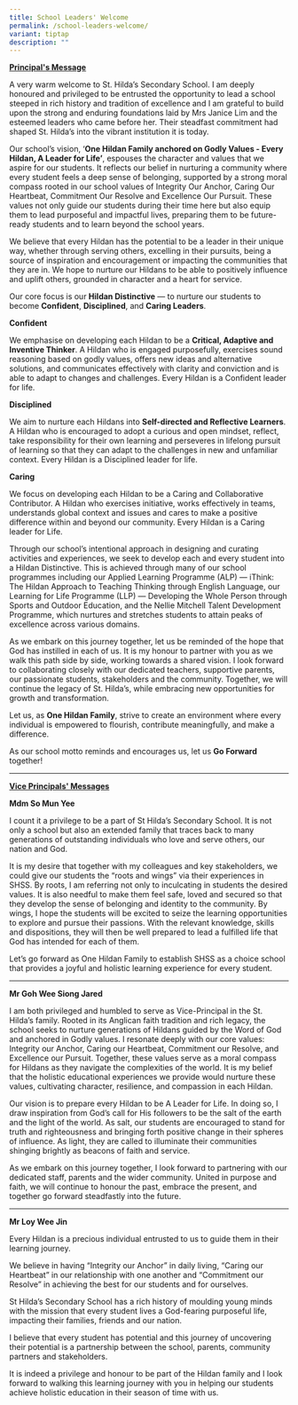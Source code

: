 ```yaml
---
title: School Leaders' Welcome
permalink: /school-leaders-welcome/
variant: tiptap
description: ""
---
```

<p><strong><u>Principal's Message</u></strong>
</p>
<p>A very warm welcome to St. Hilda’s Secondary School. I am deeply honoured
and privileged to be entrusted the opportunity to lead a school steeped
in rich history and tradition of excellence and I am grateful to build
upon the strong and enduring foundations laid by Mrs Janice Lim and the
esteemed leaders who came before her. Their steadfast commitment had shaped
St. Hilda’s into the vibrant institution it is today.</p>
<p>Our school’s vision, ‘<strong>One Hildan Family anchored on Godly Values - Every Hildan, A Leader for Life’</strong>,
espouses the character and values that we aspire for our students. It reflects
our belief in nurturing a community where every student feels a deep sense
of belonging, supported by a strong moral compass rooted in our school
values of Integrity Our Anchor, Caring Our Heartbeat, Commitment Our Resolve
and Excellence Our Pursuit. These values not only guide our students during
their time here but also equip them to lead purposeful and impactful lives,
preparing them to be future-ready students and to learn beyond the school
years.</p>
<p>We believe that every Hildan has the potential to be a leader in their
unique way, whether through serving others, excelling in their pursuits,
being a source of inspiration and encouragement or impacting the communities
that they are in. We hope to nurture our Hildans to be able to positively
influence and uplift others, grounded in character and a heart for service.</p>
<p>Our core focus is our <strong>Hildan Distinctive</strong> — to nurture our
students to become <strong>Confident</strong>, <strong>Disciplined</strong>,
and <strong>Caring Leaders</strong>.</p>
<p><strong>Confident</strong>
</p>
<p>We emphasise on developing each Hildan to be a <strong>Critical, Adaptive and Inventive Thinker</strong>.
A Hildan who is engaged purposefully, exercises sound reasoning based on
godly values, offers new ideas and alternative solutions, and communicates
effectively with clarity and conviction and is able to adapt to changes
and challenges. Every Hildan is a Confident leader for life.</p>
<p><strong>Disciplined</strong>
</p>
<p>We aim to nurture each Hildans into <strong>Self-directed and Reflective Learners</strong>.
A Hildan who is encouraged to adopt a curious and open mindset, reflect,
take responsibility for their own learning and perseveres in lifelong pursuit
of learning so that they can adapt to the challenges in new and unfamiliar
context. Every Hildan is a Disciplined leader for life.</p>
<p><strong>Caring</strong>
</p>
<p>We focus on developing each Hildan to be a Caring and Collaborative Contributor.
A Hildan who exercises initiative, works effectively in teams, understands
global context and issues and cares to make a positive difference within
and beyond our community. Every Hildan is a Caring leader for Life.</p>
<p>Through our school’s intentional approach in designing and curating activities
and experiences, we seek to develop each and every student into a Hildan
Distinctive. This is achieved through many of our school programmes including
our Applied Learning Programme (ALP) — iThink: The Hildan Approach to Teaching
Thinking through English Language, our Learning for Life Programme (LLP)
— Developing the Whole Person through Sports and Outdoor Education, and
the Nellie Mitchell Talent Development Programme, which nurtures and stretches
students to attain peaks of excellence across various domains.</p>
<p>As we embark on this journey together, let us be reminded of the hope
that God has instilled in each of us. It is my honour to partner with you
as we walk this path side by side, working towards a shared vision. I look
forward to collaborating closely with our dedicated teachers, supportive
parents, our passionate students, stakeholders and the community. Together,
we will continue the legacy of St. Hilda’s, while embracing new opportunities
for growth and transformation.</p>
<p>Let us, as <strong>One Hildan Family</strong>, strive to create an environment
where every individual is empowered to flourish, contribute meaningfully,
and make a difference.</p>
<p>As our school motto reminds and encourages us, let us <strong>Go Forward</strong> together!</p>
<hr>
<p></p>
<p><strong><u>Vice Principals' Messages</u></strong>
</p>
<p></p>
<p><strong>Mdm So Mun Yee</strong>
</p>
<p>I count it a privilege to be a part of St Hilda’s Secondary School. It
is not only a school but also an extended family that traces back to many
generations of outstanding individuals who love and serve others, our nation
and God.</p>
<p></p>
<p>It is my desire that together with my colleagues and key stakeholders,
we could give our students the “roots and wings” via their experiences
in SHSS. By roots, I am referring not only to inculcating in students the
desired values. It is also needful to make them feel safe, loved and secured
so that they develop the sense of belonging and identity to the community.
By wings, I hope the students will be excited to seize the learning opportunities
to explore and pursue their passions. With the relevant knowledge, skills
and dispositions, they will then be well prepared to lead a fulfilled life
that God has intended for each of them.</p>
<p>Let’s go forward as One Hildan Family to establish SHSS as a choice school
that provides a joyful and holistic learning experience for every student.</p>
<hr>
<p></p>
<p><strong>Mr Goh Wee Siong Jared</strong>
</p>
<p>I am both privileged and humbled to serve as Vice-Principal in the St.
Hilda’s family. Rooted in its Anglican faith tradition and rich legacy,
the school seeks to nurture generations of Hildans guided by the Word of
God and anchored in Godly values. I resonate deeply with our core values:
Integrity our Anchor, Caring our Heartbeat, Commitment our Resolve, and
Excellence our Pursuit. Together, these values serve as a moral compass
for Hildans as they navigate the complexities of the world. It is my belief
that the holistic educational experiences we provide would nurture these
values, cultivating character, resilience, and compassion in each Hildan.</p>
<p>Our vision is to prepare every Hildan to be A Leader for Life. In doing
so, I draw inspiration from God’s call for His followers to be the salt
of the earth and the light of the world. As salt, our students are encouraged
to stand for truth and righteousness and bringing forth positive change
in their spheres of influence. As light, they are called to illuminate
their communities shinging brightly as beacons of faith and service.</p>
<p>As we embark on this journey together, I look forward to partnering with
our dedicated staff, parents and the wider community. United in purpose
and faith, we will continue to honour the past, embrace the present, and
together go forward steadfastly into the future.</p>
<hr>
<p></p>
<p><strong>Mr Loy Wee Jin</strong>
</p>
<p>Every Hildan is a precious individual entrusted to us to guide them in
their learning journey.</p>
<p>We believe in having “Integrity our Anchor” in daily living, “Caring our
Heartbeat” in our relationship with one another and “Commitment our Resolve”
in achieving the best for our students and for ourselves.</p>
<p>St Hilda’s Secondary School has a rich history of moulding young minds
with the mission that every student lives a God-fearing purposeful life,
impacting their families, friends and our nation.</p>
<p>I believe that every student has potential and this journey of uncovering
their potential is a partnership between the school, parents, community
partners and stakeholders.</p>
<p>It is indeed a privilege and honour to be part of the Hildan family and
I look forward to walking this learning journey with you in helping our
students achieve holistic education in their season of time with us.</p>